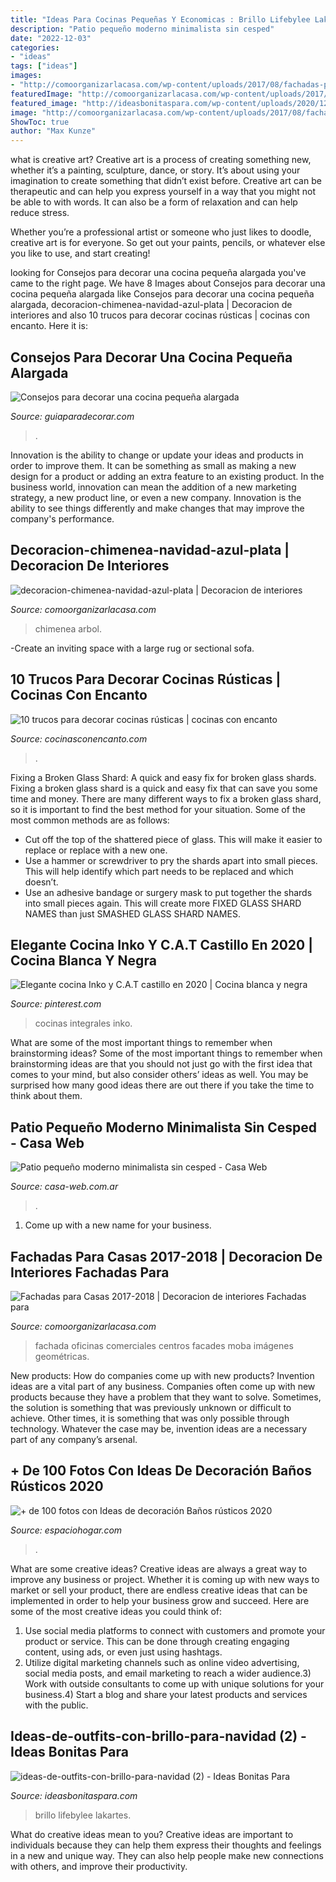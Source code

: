 ```yaml
---
title: "Ideas Para Cocinas Pequeñas Y Economicas : Brillo Lifebylee Lakartes"
description: "Patio pequeño moderno minimalista sin cesped"
date: "2022-12-03"
categories:
- "ideas"
tags: ["ideas"]
images:
- "http://comoorganizarlacasa.com/wp-content/uploads/2017/08/fachadas-para-casas-modernas-2017-2018-14.jpg"
featuredImage: "http://comoorganizarlacasa.com/wp-content/uploads/2017/08/fachadas-para-casas-modernas-2017-2018-14.jpg"
featured_image: "http://ideasbonitaspara.com/wp-content/uploads/2020/12/ideas-de-outfits-con-brillo-para-navidad-2.jpg"
image: "http://comoorganizarlacasa.com/wp-content/uploads/2017/08/fachadas-para-casas-modernas-2017-2018-14.jpg"
ShowToc: true
author: "Max Kunze"
---
```



what is creative art?
Creative art is a process of creating something new, whether it’s a painting, sculpture, dance, or story. It’s about using your imagination to create something that didn’t exist before. 
Creative art can be therapeutic and can help you express yourself in a way that you might not be able to with words. It can also be a form of relaxation and can help reduce stress. 

Whether you’re a professional artist or someone who just likes to doodle, creative art is for everyone. So get out your paints, pencils, or whatever else you like to use, and start creating!

	

		
looking for Consejos para decorar una cocina pequeña alargada you've came to the right page. We have 8 Images about Consejos para decorar una cocina pequeña alargada like Consejos para decorar una cocina pequeña alargada, decoracion-chimenea-navidad-azul-plata | Decoracion de interiores and also 10 trucos para decorar cocinas rústicas | cocinas con encanto. Here it is:
		
    
## Consejos Para Decorar Una Cocina Pequeña Alargada

<img loading=lazy src="https://www.guiaparadecorar.com/wp-content/uploads/2018/05/Consejos-para-decorar-una-cocina-pequeña-alargada2.jpg" onerror="this.onerror=null;this.src='https://tse4.mm.bing.net/th?id=OIP.FZ4nZNlzJaXKkEUNwTyVAwHaJ4&amp;pid=15.1';" alt="Consejos para decorar una cocina pequeña alargada">

_Source: guiaparadecorar.com_

>. 

	

Innovation is the ability to change or update your ideas and products in order to improve them. It can be something as small as making a new design for a product or adding an extra feature to an existing product. In the business world, innovation can mean the addition of a new marketing strategy, a new product line, or even a new company. Innovation is the ability to see things differently and make changes that may improve the company's performance.

    
## Decoracion-chimenea-navidad-azul-plata | Decoracion De Interiores

<img loading=lazy src="https://comoorganizarlacasa.com/wp-content/uploads/2013/11/decoracion-chimenea-navidad-azul-plata.jpg" onerror="this.onerror=null;this.src='https://tse2.mm.bing.net/th?id=OIP.sTWr7TTo52JIcTrBAehUlgHaJ4&amp;pid=15.1';" alt="decoracion-chimenea-navidad-azul-plata | Decoracion de interiores">

_Source: comoorganizarlacasa.com_

>chimenea arbol. 

	

-Create an inviting space with a large rug or sectional sofa.

    
## 10 Trucos Para Decorar Cocinas Rústicas | Cocinas Con Encanto

<img loading=lazy src="https://www.cocinasconencanto.com/wp-content/uploads/2015/05/10-trucos-para-decorar-cocinas-rusticas-2.jpg" onerror="this.onerror=null;this.src='https://tse2.mm.bing.net/th?id=OIP.gy3ldRRUCtPRriUJUs2omgHaKt&amp;pid=15.1';" alt="10 trucos para decorar cocinas rústicas | cocinas con encanto">

_Source: cocinasconencanto.com_

>. 

	

Fixing a Broken Glass Shard: A quick and easy fix for broken glass shards.
Fixing a broken glass shard is a quick and easy fix that can save you some time and money. There are many different ways to fix a broken glass shard, so it is important to find the best method for your situation. Some of the most common methods are as follows:
- Cut off the top of the shattered piece of glass. This will make it easier to replace or replace with a new one.
- Use a hammer or screwdriver to pry the shards apart into small pieces. This will help identify which part needs to be replaced and which doesn’t.
- Use an adhesive bandage or surgery mask to put together the shards into small pieces again. This will create more FIXED GLASS SHARD NAMES than just SMASHED GLASS SHARD NAMES.

    
## Elegante Cocina Inko Y C.A.T Castillo En 2020 | Cocina Blanca Y Negra

<img loading=lazy src="https://i.pinimg.com/736x/df/a1/ed/dfa1ed1566b84d825eee2ea252ec9938.jpg" onerror="this.onerror=null;this.src='https://tse3.mm.bing.net/th?id=OIP.qtw8hSQkC2uTQCgdH4Ir4AHaHa&amp;pid=15.1';" alt="Elegante cocina Inko y C.A.T castillo en 2020 | Cocina blanca y negra">

_Source: pinterest.com_

>cocinas integrales inko. 

	

What are some of the most important things to remember when brainstorming ideas?
Some of the most important things to remember when brainstorming ideas are that you should not just go with the first idea that comes to your mind, but also consider others’ ideas as well. You may be surprised how many good ideas there are out there if you take the time to think about them.

    
## Patio Pequeño Moderno Minimalista Sin Cesped - Casa Web

<img loading=lazy src="https://casa-web.com.ar/wp-content/uploads/2020/05/Patio-pequeño-moderno-minimalista-sin-cesped.jpg" onerror="this.onerror=null;this.src='https://tse3.mm.bing.net/th?id=OIP.vUbol5oqvk8gFzGdTGby1gHaI_&amp;pid=15.1';" alt="Patio pequeño moderno minimalista sin cesped - Casa Web">

_Source: casa-web.com.ar_

>. 

	

1. Come up with a new name for your business.

    
## Fachadas Para Casas 2017-2018 | Decoracion De Interiores Fachadas Para

<img loading=lazy src="http://comoorganizarlacasa.com/wp-content/uploads/2017/08/fachadas-para-casas-modernas-2017-2018-14.jpg" onerror="this.onerror=null;this.src='https://tse3.mm.bing.net/th?id=OIP.PU66DKChUzhmdIZhSfrNMAHaLr&amp;pid=15.1';" alt="Fachadas para Casas 2017-2018 | Decoracion de interiores Fachadas para">

_Source: comoorganizarlacasa.com_

>fachada oficinas comerciales centros facades moba imágenes geométricas. 

	

New products: How do companies come up with new products?
Invention ideas are a vital part of any business. Companies often come up with new products because they have a problem that they want to solve. Sometimes, the solution is something that was previously unknown or difficult to achieve. Other times, it is something that was only possible through technology. Whatever the case may be, invention ideas are a necessary part of any company’s arsenal.

    
## + De 100 Fotos Con Ideas De Decoración Baños Rústicos 2020

<img loading=lazy src="https://espaciohogar.com/wp-content/uploads/2016/02/50-fotos-con-ideas-de-decoracion-para-banos-rusticos-2016-pared-piedra.jpg?1d973d" onerror="this.onerror=null;this.src='https://tse3.mm.bing.net/th?id=OIP.thc3I7PyADrkZ2A3aT84ZAHaLu&amp;pid=15.1';" alt="+ de 100 fotos con Ideas de decoración Baños rústicos 2020">

_Source: espaciohogar.com_

>. 

	

What are some creative ideas?
Creative ideas are always a great way to improve any business or project. Whether it is coming up with new ways to market or sell your product, there are endless creative ideas that can be implemented in order to help your business grow and succeed. Here are some of the most creative ideas you could think of:
1) Use social media platforms to connect with customers and promote your product or service. This can be done through creating engaging content, using ads, or even just using hashtags.
2) Utilize digital marketing channels such as online video advertising, social media posts, and email marketing to reach a wider audience.3) Work with outside consultants to come up with unique solutions for your business.4) Start a blog and share your latest products and services with the public.

    
## Ideas-de-outfits-con-brillo-para-navidad (2) - Ideas Bonitas Para

<img loading=lazy src="http://ideasbonitaspara.com/wp-content/uploads/2020/12/ideas-de-outfits-con-brillo-para-navidad-2.jpg" onerror="this.onerror=null;this.src='https://tse1.mm.bing.net/th?id=OIP.eq6-xpv6H1DEfRmsB9atRQHaLH&amp;pid=15.1';" alt="ideas-de-outfits-con-brillo-para-navidad (2) - Ideas Bonitas Para">

_Source: ideasbonitaspara.com_

>brillo lifebylee lakartes. 

	

What do creative ideas mean to you?
Creative ideas are important to individuals because they can help them express their thoughts and feelings in a new and unique way. They can also help people make new connections with others, and improve their productivity.

